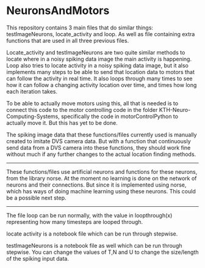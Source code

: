 # NeuronsAndMotors

This repository contains 3 main files that do similar things: testImageNeurons, locate_activity and loop. As well as file containing extra functions that are used in all three previous files.

Locate_activity and testImageNeurons are two quite similar methods to locate where in a noisy spiking data image the main activity is happening.
Loop also tries to locate activity in a noisy spiking data image, but it also implements many steps to be able to send that location data to motors that can follow the activity in real time. It also loops through many times to see how it can follow a changing activity location over time, and times how long each iteration takes. 

To be able to actually move motors using this, all that is needed is to connect this code to the 
motor controlling code in the folder KTH-Neuro-Computing-Systems, specifically the code in motorControlPython to actually move it. But this has yet to be done. 

The spiking image data that these functions/files currently used is manually created to imitate DVS camera data. But with a function that continuously send data from a DVS camera into these functions, they should work fine without much if any further changes to the actual location finding methods. 

---------------------------------------------------------------------------------------------------

These functions/files use artificial neurons and functions for these neurons, from the library norse. At the moment no learning is done on the network of neurons and their connections. But since it is implemented using norse, which has ways of doing machine learning using these neurons. This could be a possible next step. 


---------------------------------------------------------------------------------------------------
The file loop can be run normally, with the value in loopthrough(x) representing how many timesteps are looped through.

locate activity is a notebook file which can be run through stepwise.

testImageNeurons is a notebook file as well which can be run through stepwise. You can change the values of T,N and U to change the size/length of the spiking input data. 
